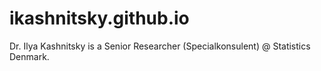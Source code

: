 # ikashnitsky.github.io
Dr. Ilya Kashnitsky is a Senior Researcher (Specialkonsulent) @ Statistics Denmark.
